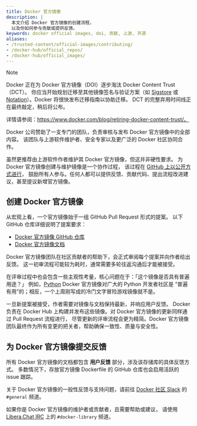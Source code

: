 ```yaml
---
title: Docker 官方镜像
description: |
  本文介绍 Docker 官方镜像的创建流程，
  以及你如何参与贡献或提供反馈。
keywords: docker official images, doi, 贡献, 上游, 开源
aliases:
- /trusted-content/official-images/contributing/
- /docker-hub/official_repos/
- /docker-hub/official_images/
---
```


> [!NOTE]
>
> Docker 正在为 Docker 官方镜像（DOI）逐步淘汰 Docker Content Trust（DCT）。
> 你应当开始规划迁移至其他镜像签名与验证方案（如 [Sigstore](https://www.sigstore.dev/) 或
> [Notation](https://github.com/notaryproject/notation#readme)）。Docker 将很快发布迁移指南以协助迁移。
> DCT 的完整弃用时间线正在最终敲定，稍后将公布。
>
> 详情请参阅：https://www.docker.com/blog/retiring-docker-content-trust/。

Docker 公司赞助了一支专门的团队，负责审核与发布 Docker 官方镜像中的全部内容。
该团队与上游软件维护者、安全专家以及更广泛的 Docker 社区协同合作。

虽然更推荐由上游软件作者维护其 Docker 官方镜像，但这并非硬性要求。
为 Docker 官方镜像创建与维护镜像是一个协作过程，
该过程在 [GitHub 上以公开方式进行](https://github.com/docker-library/official-images)，
鼓励所有人参与。任何人都可以提供反馈、贡献代码、提出流程改进建议，甚至提议新增官方镜像。

## 创建 Docker 官方镜像

从宏观上看，一个官方镜像始于一组 GitHub Pull Request 形式的提案。
以下 GitHub 仓库详细说明了提案要求：

- [Docker 官方镜像 GitHub 仓库](https://github.com/docker-library/official-images#readme)
- [Docker 官方镜像文档](https://github.com/docker-library/docs#readme)

Docker 官方镜像团队在社区贡献者的帮助下，会正式审阅每个提案并向作者给出反馈。
这一初审流程可能较为耗时，通常需要多轮往返沟通后才能被接受。

在评审过程中也会包含一些主观性考量，核心问题在于：「这个镜像是否具有普遍用途？」
例如，[Python](https://hub.docker.com/_/python/) Docker 官方镜像对广大的 Python 开发者社区是
“普遍有用”的；相反，一个上周刚写成的冷门文字冒险游戏镜像就不是。

一旦新提案被接受，作者需要对镜像与文档保持最新，并响应用户反馈。
Docker 负责在 Docker Hub 上构建并发布这些镜像。对 Docker 官方镜像的更新同样通过 Pull Request 流程进行，
尽管更新的评审流程会更为精简。Docker 官方镜像团队最终作为所有变更的把关者，帮助确保一致性、质量与安全性。

## 为 Docker 官方镜像提交反馈

所有 Docker 官方镜像的文档都包含 **用户反馈** 部分，涉及该存储库的具体反馈方式。
多数情况下，存放官方镜像 Dockerfile 的 GitHub 仓库也会启用活跃的 issue 跟踪。

关于 Docker 官方镜像的一般性反馈与支持问题，请前往 [Docker 社区 Slack](https://dockr.ly/comm-slack) 的 `#general` 频道。

如果你是 Docker 官方镜像的维护者或贡献者，且需要帮助或建议，
请使用 [Libera.Chat IRC](https://libera.chat) 上的 `#docker-library` 频道。

